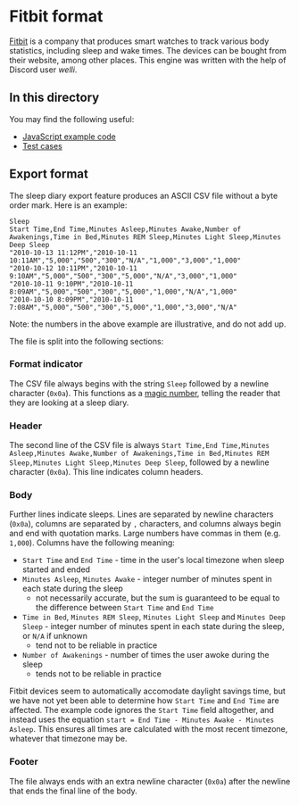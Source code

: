 # Fitbit format

[Fitbit](https://www.fitbit.com/global/fi/home) is a company that produces smart watches to track various body statistics, including sleep and wake times.  The devices can be bought from their website, among other places.  This engine was written with the help of Discord user *welli*.

## In this directory

You may find the following useful:

- [JavaScript example code](engine.js)
- [Test cases](test.js)

## Export format

The sleep diary export feature produces an ASCII CSV file without a byte order mark.  Here is an example:

```csv
Sleep
Start Time,End Time,Minutes Asleep,Minutes Awake,Number of Awakenings,Time in Bed,Minutes REM Sleep,Minutes Light Sleep,Minutes Deep Sleep
"2010-10-13 11:12PM","2010-10-11 10:11AM","5,000","500","300","N/A","1,000","3,000","1,000"
"2010-10-12 10:11PM","2010-10-11 9:10AM","5,000","500","300","5,000","N/A","3,000","1,000"
"2010-10-11 9:10PM","2010-10-11 8:09AM","5,000","500","300","5,000","1,000","N/A","1,000"
"2010-10-10 8:09PM","2010-10-11 7:08AM","5,000","500","300","5,000","1,000","3,000","N/A"

```

Note: the numbers in the above example are illustrative, and do not add up.

The file is split into the following sections:

### Format indicator

The CSV file always begins with the string `Sleep` followed by a newline character (`0x0a`).  This functions as a [magic number](https://en.wikipedia.org/wiki/Magic_number_(programming)), telling the reader that they are looking at a sleep diary.

### Header

The second line of the CSV file is always `Start Time,End Time,Minutes Asleep,Minutes Awake,Number of Awakenings,Time in Bed,Minutes REM Sleep,Minutes Light Sleep,Minutes Deep Sleep`, followed by a newline character (`0x0a`).  This line indicates column headers.

### Body

Further lines indicate sleeps.  Lines are separated by newline characters (`0x0a`), columns are separated by `,` characters, and columns always begin and end with quotation marks.  Large numbers have commas in them (e.g. `1,000`).  Columns have the following meaning:

- `Start Time` and `End Time` - time in the user's local timezone when sleep started and ended
- `Minutes Asleep`, `Minutes Awake` - integer number of minutes spent in each state during the sleep
  - not necessarily accurate, but the sum is guaranteed to be equal to the difference between `Start Time` and `End Time`
- `Time in Bed`, `Minutes REM Sleep`, `Minutes Light Sleep` and `Minutes Deep Sleep` - integer number of minutes spent in each state during the sleep, or `N/A` if unknown
  - tend not to be reliable in practice
- `Number of Awakenings` - number of times the user awoke during the sleep
  - tends not to be reliable in practice

Fitbit devices seem to automatically accomodate daylight savings time, but we have not yet been able to determine how `Start Time` and `End Time` are affected.  The example code ignores the `Start Time` field altogether, and instead uses the equation `start = End Time - Minutes Awake - Minutes Asleep`.  This ensures all times are calculated with the most recent timezone, whatever that timezone may be.

### Footer

The file always ends with an extra newline character (`0x0a`) after the newline that ends the final line of the body.
